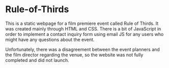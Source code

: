 # Rule-of-Thirds

This is a static webpage for a film premiere event called Rule of Thirds. It was created mainly through HTML and CSS. There is a bit of JavaScript in order to implement a contact inquiry form using email JS for any users who might have any questions about the event.

Unfortunately, there was a disagreement between the event planners and the film director regarding the venue, so the website was not fully completed and did not launch.
